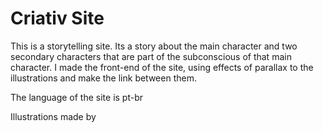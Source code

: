 # Criativ Site
This is a storytelling site. Its a story about the main character and two secondary characters that are part of the 
subconscious of that main character.
I made the front-end of the site, using effects of parallax to the illustrations and make the link between them.

The language of the site is pt-br

Illustrations made by 
